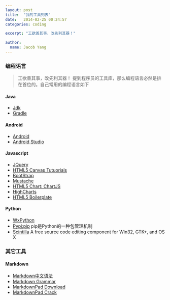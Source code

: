 ```yaml
---
layout: post
title:  "我的工具列表"
date:   2014-02-25 00:24:57
categories: coding

excerpt: "工欲善其事，改先利其器！"

author:
  name: Jacob Yang
---
```


### 编程语言
> 工欲善其事，改先利其器！
> 提到程序员的工具库，那么编程语言必然是排在首位的。自己常用的编程语言如下

#### Java	
* [Jdk][]
* [Gradle][]
 

#### Android
* [Android][]
* [Android Studio][]

#### Javascript
* [JQuery][]
* [HTML5 Canvas Tutuorials][]
* [BootStrap][]
* [Mustache][]
* [HTML5 Chart: ChartJS][]
* [HighCharts][]
* [HTML5 Boilerplate][]

#### Python
* [WxPython][]
* [Pypi:pip][] pip是Python的一种包管理机制
* [Scintilla][] A free source code editing component for Win32, GTK+, and OS X


### 其它工具 ####

#### Markdown ####
* [Markdown中文语法][]
* [Markdown Grammar][]
* [MarkdownPad Download][]
* [MarkdownPad Crack][]



















[Jdk]: http://www.oracle.com/technetwork/cn/java/javase/downloads/
[Gradle]: www.gradle.org/‎
[Android]: http://developer.android.com/index.html
[Jquery]: http://www.jquery.com
[HTML5 Canvas Tutuorials]: http://www.html5canvastutorials.com/
[BootStrap]: http://getbootstrap.com/
[Android Studio]: http://tools.android.com/recent
[Markdown中文语法]: http://markdown.tw/
[Markdown Grammar]: http://daringfireball.net/projects/markdown/
[MarkdownPad Download]: http://markdownpad.com/download.html
[MarkdownPad Crack]: http://iamjuza.blogspot.com/2013/09/unlocking-markdownpad-2.html
[WxPython]: http://www.wxpython.org/
[Mustache]: http://mustache.github.io/
[Pypi:pip]: http://www.pip-installer.org/
[Scintilla]:http://www.scintilla.org/
[HTML5 Chart: ChartJS]:http://www.chartjs.org/
[HighCharts]:http://www.highcharts.com/
[HTML5 Boilerplate]:http://html5boilerplate.com/


